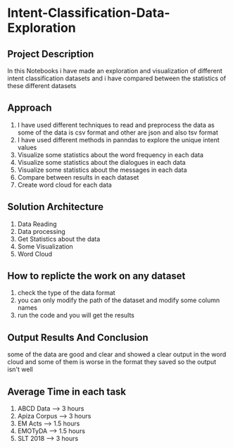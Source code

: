 # Intent-Classification-Data-Exploration
## Project Description
In this Notebooks i have made an exploration and visualization of different intent classification datasets and i have compared between the statistics of these different datasets

## Approach
1. I have used different techniques to read and preprocess the data as some of the data is csv format and other are json and also tsv format 
2. I have used different methods in panndas to explore the unique intent values 
3. Visualize some statistics about the word frequency in each data 
4. Visualize some statistics about the dialogues in each data
5. Visualize some statistics about the messages in each data
6. Compare between results in each dataset
7. Create word cloud for each data

## Solution Architecture
1. Data Reading
2. Data processing
3. Get Statistics about the data 
4. Some Visualization
5. Word Cloud

## How to replicte the work on any dataset
1. check the type of the data format 
2. you can only modify the path of the dataset and modify some column names 
3. run the code and you will get the results

## Output Results And Conclusion
some of the data are good and clear and showed a clear output in the word cloud and some of them is worse in the format they saved so the output isn't well

## Average Time in each task
1. ABCD Data --> 3 hours 
2. Apiza Corpus --> 3 hours
3. EM Acts --> 1.5 hours
4. EMOTyDA --> 1.5 hours
5. SLT 2018 --> 3 hours

